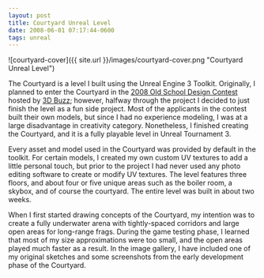 ```yaml
---
layout: post
title: Courtyard Unreal Level
date: 2008-06-01 07:17:44-0600
tags: unreal
---
```


![courtyard-cover]({{ site.url }}/images/courtyard-cover.png "Courtyard Unreal Level")

The Courtyard is a level I built using the Unreal Engine 3 Toolkit. Originally, I planned to enter the Courtyard in the [2008 Old School Design Contest](http://www.ign.com/articles/2008/06/04/3d-buzz-announces-old-school-level-design-contest-for-unreal-tournament-3) hosted by [3D Buzz](http://www.3dbuzz.com/); however, halfway through the project I decided to just finish the level as a fun side project. Most of the applicants in the contest built their own models, but since I had no experience modeling, I was at a large disadvantage in creativity category. Nonetheless, I finished creating the Courtyard, and it is a fully playable level in Unreal Tournament 3.

Every asset and model used in the Courtyard was provided by default in the toolkit. For certain models, I created my own custom UV textures to add a little personal touch, but prior to the project I had never used any photo editing software to create or modify UV textures. The level features three floors, and about four or five unique areas such as the boiler room, a skybox, and of course the courtyard. The entire level was built in about two weeks.

When I first started drawing concepts of the Courtyard, my intention was to create a fully underwater arena with tightly-spaced corridors and large open areas for long-range frags. During the game testing phase, I learned that most of my size approximations were too small, and the open areas played much faster as a result. In the image gallery, I have included one of my original sketches and some screenshots from the early development phase of the Courtyard.